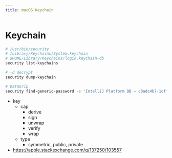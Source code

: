 ```yaml
---
title: macOS Keychain
---
```


# Keychain

```bash
# /usr/bin/security
# /Library/Keychains/System.keychain
# $HOME/Library/Keychains/login.keychain-db
security list-keychains

# -d decrypt
security dump-keychain

# DataGrip
security find-generic-password -s 'IntelliJ Platform DB — c0adc4b7-1cff-44f1-ac52-65d5a133f7bc'
```

- key
  - cap
    - derive
    - sign
    - unwrap
    - verify
    - wrap
  - type
    - symmetric, public, private
- https://apple.stackexchange.com/q/137250/103557
